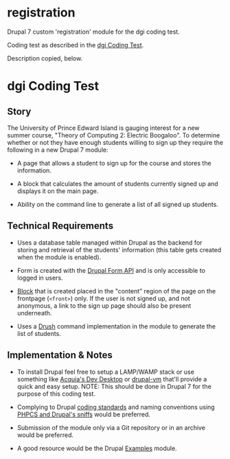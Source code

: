 # registration
Drupal 7 custom 'registration' module for the dgi coding test.  

Coding test as described in the [dgi Coding Test](https://gist.github.com/jordandukart/b602fa64f50bb14ba579d2a51f0fdee5).  

Description copied, below.

# dgi Coding Test

## Story

The University of Prince Edward Island is gauging interest for a new summer course, "Theory of Computing 2: Electric Boogaloo". To determine whether or not they have enough students willing to sign up they require the following in a new Drupal 7 module:

* A page that allows a student to sign up for the course and stores the information.
 
* A block that calculates the amount of students currently signed up and displays it on the main page.

* Ability on the command line to generate a list of all signed up students.

## Technical Requirements

* Uses a database table managed within Drupal as the backend for storing and retrieval of the students' information (this table gets created when the module is enabled).

* Form is created with the [Drupal Form API](https://api.drupal.org/api/drupal/includes%21form.inc/group/form_api/7.x) and is only accessible to logged in users.

* [Block](https://www.drupal.org/docs/7/core/modules/block/overview) that is created placed in the "content" region of the page on the frontpage (`<front>`) only. If the user is not signed up, and not anonymous, a link to the sign up page should also be present underneath.

* Uses a [Drush](https://www.drush.org/) command implementation in the module to generate the list of students.

## Implementation & Notes

* To install Drupal feel free to setup a LAMP/WAMP stack or use something like [Acquia's Dev Desktop](https://dev.acquia.com/downloads) or [drupal-vm](https://github.com/geerlingguy/drupal-vm) that'll provide a quick and easy setup. NOTE: This should be done in Drupal 7 for the purpose of this coding test.

* Complying to Drupal [coding standards](https://www.drupal.org/docs/develop/standards/coding-standards) and naming conventions using [PHPCS and Drupal's sniffs](https://www.drupal.org/node/1419988) would be preferred.

* Submission of the module only via a Git repository or in an archive would be preferred.

* A good resource would be the Drupal [Examples](https://www.drupal.org/project/examples) module.
